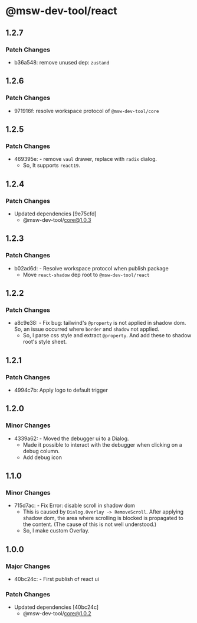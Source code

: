 # @msw-dev-tool/react

## 1.2.7

### Patch Changes

- b36a548: remove unused dep: `zustand`

## 1.2.6

### Patch Changes

- 971916f: resolve workspace protocol of `@msw-dev-tool/core`

## 1.2.5

### Patch Changes

- 469395e: - remove `vaul` drawer, replace with `radix` dialog.
  - So, It supports `react19`.

## 1.2.4

### Patch Changes

- Updated dependencies [9e75cfd]
  - @msw-dev-tool/core@1.0.3

## 1.2.3

### Patch Changes

- b02ad6d: - Resolve workspace protocol when publish package
  - Move `react-shadow` dep root to `@msw-dev-tool/react`

## 1.2.2

### Patch Changes

- a8c9e38: - Fix bug: tailwind's `@property` is not applied in shadow dom. So, an issue occurred where `border` and `shadow` not applied.
  - So, I parse css style and extract `@property`. And add these to shadow root's style sheet.

## 1.2.1

### Patch Changes

- 4994c7b: Apply logo to default trigger

## 1.2.0

### Minor Changes

- 4339a62: - Moved the debugger ui to a Dialog.
  - Made it possible to interact with the debugger when clicking on a debug column.
  - Add debug icon

## 1.1.0

### Minor Changes

- 715d7ac: - Fix Error: disable scroll in shadow dom
  - This is caused by `Dialog.Overlay -> RemoveScroll`. After applying shadow dom, the area where scrolling is blocked is propagated to the content. (The cause of this is not well understood.)
  - So, I make custom Overlay.

## 1.0.0

### Major Changes

- 40bc24c: - First publish of react ui

### Patch Changes

- Updated dependencies [40bc24c]
  - @msw-dev-tool/core@1.0.2
